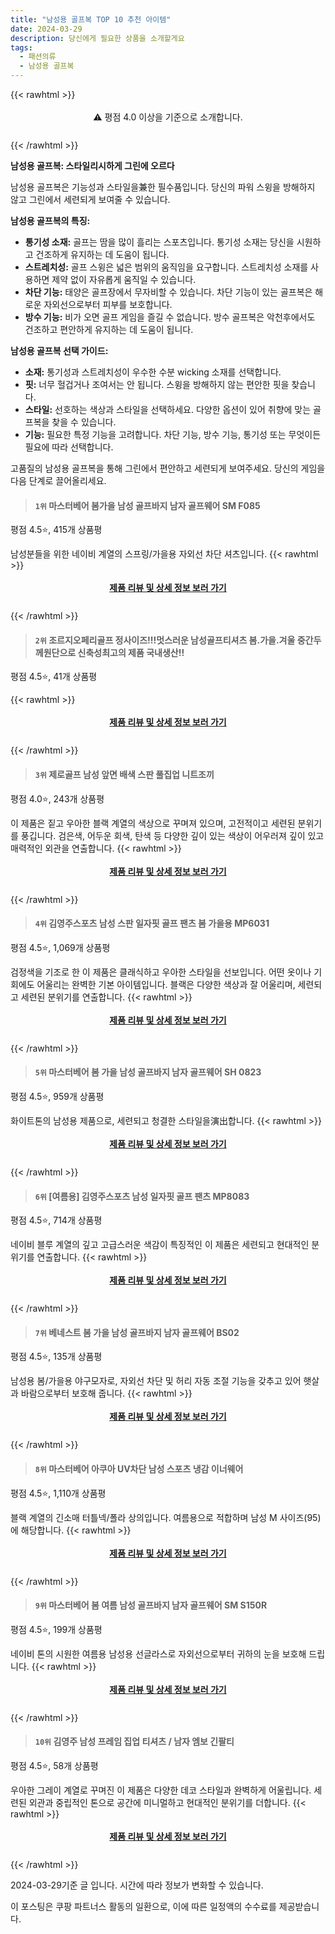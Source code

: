 ```yaml
---
title: "남성용 골프복 TOP 10 추천 아이템"
date: 2024-03-29
description: 당신에게 필요한 상품을 소개할게요
tags:
  - 패션의류
  - 남성용 골프복
---
```

{{< rawhtml >}}<div class="toc" style="text-align: center; height: 50px; line-height: 2;">  <p>⚠️ 평점 4.0 이상을 기준으로 소개합니다.<br></p></div> {{< /rawhtml >}}

**남성용 골프복: 스타일리시하게 그린에 오르다**

남성용 골프복은 기능성과 스타일을兼한 필수품입니다. 당신의 파워 스윙을 방해하지 않고 그린에서 세련되게 보여줄 수 있습니다.

**남성용 골프복의 특징:**

* **통기성 소재:** 골프는 땀을 많이 흘리는 스포츠입니다. 통기성 소재는 당신을 시원하고 건조하게 유지하는 데 도움이 됩니다.
* **스트레치성:** 골프 스윙은 넓은 범위의 움직임을 요구합니다. 스트레치성 소재를 사용하면 제약 없이 자유롭게 움직일 수 있습니다.
* **차단 기능:** 태양은 골프장에서 무자비할 수 있습니다. 차단 기능이 있는 골프복은 해로운 자외선으로부터 피부를 보호합니다.
* **방수 기능:** 비가 오면 골프 게임을 즐길 수 없습니다. 방수 골프복은 악천후에서도 건조하고 편안하게 유지하는 데 도움이 됩니다.

**남성용 골프복 선택 가이드:**

* **소재:** 통기성과 스트레치성이 우수한 수분 wicking 소재를 선택합니다.
* **핏:** 너무 헐겁거나 조여서는 안 됩니다. 스윙을 방해하지 않는 편안한 핏을 찾습니다.
* **스타일:** 선호하는 색상과 스타일을 선택하세요. 다양한 옵션이 있어 취향에 맞는 골프복을 찾을 수 있습니다.
* **기능:** 필요한 특정 기능을 고려합니다. 차단 기능, 방수 기능, 통기성 또는 무엇이든 필요에 따라 선택합니다.

고품질의 남성용 골프복을 통해 그린에서 편안하고 세련되게 보여주세요. 당신의 게임을 다음 단계로 끌어올리세요.


>#### `1위` 마스터베어 봄가을 남성 골프바지 남자 골프웨어 SM F085
평점 4.5⭐, 415개 상품평

남성분들을 위한 네이비 계열의 스프링/가을용 자외선 차단 셔츠입니다.
{{< rawhtml >}}<div class="toc" style="text-align: center; height: 50px; line-height: 2;"><p><b><a href="https://link.coupang.com/re/AFFSDP?lptag=AF5033054&pageKey=6675352274&itemId=15373797920&vendorItemId=82593897778&traceid=V0-153-2adb94cdb95f9da9&requestid=20240329140114139266780222&token=31850C%7CGM">제품 리뷰 및 상세 정보 보러 가기</a></b><br></p> </div>{{< /rawhtml >}}

>#### `2위` 조르지오페리골프 정사이즈!!!멋스러운 남성골프티셔츠 봄.가을.겨울 중간두께원단으로 신축성최고의 제품 국내생산!!
평점 4.5⭐, 41개 상품평


{{< rawhtml >}}<div class="toc" style="text-align: center; height: 50px; line-height: 2;"><p><b><a href="https://link.coupang.com/re/AFFSDP?lptag=AF5033054&pageKey=7606115842&itemId=20132728024&vendorItemId=89027881031&traceid=V0-153-f59fab256689b2e2&requestid=20240329140114139266780222&token=31850C%7CGM">제품 리뷰 및 상세 정보 보러 가기</a></b><br></p> </div>{{< /rawhtml >}}

>#### `3위` 제로골프 남성 앞면 배색 스판 풀집업 니트조끼
평점 4.0⭐, 243개 상품평

이 제품은 짙고 우아한 블랙 계열의 색상으로 꾸며져 있으며, 고전적이고 세련된 분위기를 풍깁니다. 검은색, 어두운 회색, 탄색 등 다양한 깊이 있는 색상이 어우러져 깊이 있고 매력적인 외관을 연출합니다.
{{< rawhtml >}}<div class="toc" style="text-align: center; height: 50px; line-height: 2;"><p><b><a href="https://link.coupang.com/re/AFFSDP?lptag=AF5033054&pageKey=2171466110&itemId=3693979293&vendorItemId=87369837703&traceid=V0-153-c221ce25f1f3d3dc&requestid=20240329140114139266780222&token=31850C%7CGM">제품 리뷰 및 상세 정보 보러 가기</a></b><br></p> </div>{{< /rawhtml >}}

>#### `4위` 김영주스포츠 남성 스판 일자핏 골프 팬츠 봄 가을용 MP6031
평점 4.5⭐, 1,069개 상품평

검정색을 기조로 한 이 제품은 클래식하고 우아한 스타일을 선보입니다. 어떤 옷이나 기회에도 어울리는 완벽한 기본 아이템입니다. 블랙은 다양한 색상과 잘 어울리며, 세련되고 세련된 분위기를 연출합니다.
{{< rawhtml >}}<div class="toc" style="text-align: center; height: 50px; line-height: 2;"><p><b><a href="https://link.coupang.com/re/AFFSDP?lptag=AF5033054&pageKey=6760688708&itemId=15843575352&vendorItemId=85201226687&traceid=V0-153-be36da5d47aa8f22&requestid=20240329140114139266780222&token=31850C%7CGM">제품 리뷰 및 상세 정보 보러 가기</a></b><br></p> </div>{{< /rawhtml >}}

>#### `5위` 마스터베어 봄 가을 남성 골프바지 남자 골프웨어 SH 0823
평점 4.5⭐, 959개 상품평

화이트톤의 남성용 제품으로, 세련되고 청결한 스타일을演出합니다.
{{< rawhtml >}}<div class="toc" style="text-align: center; height: 50px; line-height: 2;"><p><b><a href="https://link.coupang.com/re/AFFSDP?lptag=AF5033054&pageKey=6055458749&itemId=11113953862&vendorItemId=82803460235&traceid=V0-153-1a3daa3dd74a6a69&requestid=20240329140114139266780222&token=31850C%7CGM">제품 리뷰 및 상세 정보 보러 가기</a></b><br></p> </div>{{< /rawhtml >}}

>#### `6위` [여름용] 김영주스포츠 남성 일자핏 골프 팬츠 MP8083
평점 4.5⭐, 714개 상품평

네이비 블루 계열의 깊고 고급스러운 색감이 특징적인 이 제품은 세련되고 현대적인 분위기를 연출합니다.
{{< rawhtml >}}<div class="toc" style="text-align: center; height: 50px; line-height: 2;"><p><b><a href="https://link.coupang.com/re/AFFSDP?lptag=AF5033054&pageKey=7373130771&itemId=19024224272&vendorItemId=85437088461&traceid=V0-153-b05fa112c379f6f8&requestid=20240329140114139266780222&token=31850C%7CGM">제품 리뷰 및 상세 정보 보러 가기</a></b><br></p> </div>{{< /rawhtml >}}

>#### `7위` 베네스트 봄 가을 남성 골프바지 남자 골프웨어 BS02
평점 4.5⭐, 135개 상품평

남성용 봄/가을용 야구모자로, 자외선 차단 및 허리 자동 조절 기능을 갖추고 있어 햇살과 바람으로부터 보호해 줍니다.
{{< rawhtml >}}<div class="toc" style="text-align: center; height: 50px; line-height: 2;"><p><b><a href="https://link.coupang.com/re/AFFSDP?lptag=AF5033054&pageKey=7550847307&itemId=19871139269&vendorItemId=86971858722&traceid=V0-153-b28a6dc01378b0bb&requestid=20240329140114139266780222&token=31850C%7CGM">제품 리뷰 및 상세 정보 보러 가기</a></b><br></p> </div>{{< /rawhtml >}}

>#### `8위` 마스터베어 아쿠아 UV차단 남성 스포츠 냉감 이너웨어
평점 4.5⭐, 1,110개 상품평

블랙 계열의 긴소매 터틀넥/폴라 상의입니다. 여름용으로 적합하며 남성 M 사이즈(95)에 해당합니다.
{{< rawhtml >}}<div class="toc" style="text-align: center; height: 50px; line-height: 2;"><p><b><a href="https://link.coupang.com/re/AFFSDP?lptag=AF5033054&pageKey=95579257&itemId=294871707&vendorItemId=3725425551&traceid=V0-153-dc305ed475429b10&requestid=20240329140114139266780222&token=31850C%7CGM">제품 리뷰 및 상세 정보 보러 가기</a></b><br></p> </div>{{< /rawhtml >}}

>#### `9위` 마스터베어 봄 여름 남성 골프바지 남자 골프웨어 SM S150R
평점 4.5⭐, 199개 상품평

네이비 톤의 시원한 여름용 남성용 선글라스로 자외선으로부터 귀하의 눈을 보호해 드립니다.
{{< rawhtml >}}<div class="toc" style="text-align: center; height: 50px; line-height: 2;"><p><b><a href="https://link.coupang.com/re/AFFSDP?lptag=AF5033054&pageKey=7248617104&itemId=18433666619&vendorItemId=85575097242&traceid=V0-153-ab3a018a53d6d482&requestid=20240329140114139266780222&token=31850C%7CGM">제품 리뷰 및 상세 정보 보러 가기</a></b><br></p> </div>{{< /rawhtml >}}

>#### `10위` 김영주 남성 프레임 집업 티셔츠 / 남자 엠보 긴팔티
평점 4.5⭐, 58개 상품평

우아한 그레이 계열로 꾸며진 이 제품은 다양한 데코 스타일과 완벽하게 어울립니다. 세련된 외관과 중립적인 톤으로 공간에 미니멀하고 현대적인 분위기를 더합니다.
{{< rawhtml >}}<div class="toc" style="text-align: center; height: 50px; line-height: 2;"><p><b><a href="https://link.coupang.com/re/AFFSDP?lptag=AF5033054&pageKey=7677602437&itemId=20498220213&vendorItemId=87576517078&traceid=V0-153-4e84b861fbd307bd&requestid=20240329140114139266780222&token=31850C%7CGM">제품 리뷰 및 상세 정보 보러 가기</a></b><br></p> </div>{{< /rawhtml >}}


2024-03-29기준 글 입니다.
시간에 따라 정보가 변화할 수 있습니다.

이 포스팅은 쿠팡 파트너스 활동의 일환으로, 이에 따른 일정액의 수수료를 제공받습니다.